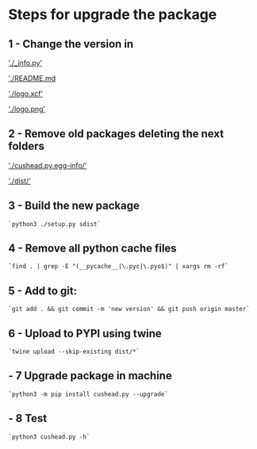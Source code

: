 # Steps for upgrade the package

## 1 - Change the version in

['./_info.py'](./_info.py)

['./README.md](./README.md)

['./logo.xcf'](./logo.xcf)

['./logo.png'](./logo.png)

## 2 - Remove old packages deleting the next folders

['./cushead.py.egg-info/'](./cushead.py.egg-info/.)

['./dist/'](./dist/.)

## 3 - Build the new package

    `python3 ./setup.py sdist`

## 4 - Remove all python cache files

    `find . | grep -E "(__pycache__|\.pyc|\.pyo$)" | xargs rm -rf`

## 5 - Add to git:

    `git add . && git commit -m 'new version' && git push origin master`

## 6 - Upload to PYPI using twine

    `twine upload --skip-existing dist/*`

## - 7 Upgrade package in machine

    `python3 -m pip install cushead.py --upgrade`

## - 8 Test

    `python3 cushead.py -h`
